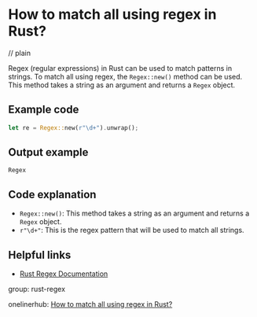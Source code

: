 # How to match all using regex in Rust?
// plain

Regex (regular expressions) in Rust can be used to match patterns in strings. To match all using regex, the `Regex::new()` method can be used. This method takes a string as an argument and returns a `Regex` object.

## Example code

```rust
let re = Regex::new(r"\d+").unwrap();
```

## Output example

```
Regex
```

## Code explanation

- `Regex::new()`: This method takes a string as an argument and returns a `Regex` object.
- `r"\d+"`: This is the regex pattern that will be used to match all strings.

## Helpful links
- [Rust Regex Documentation](https://doc.rust-lang.org/regex/regex/index.html)

group: rust-regex

onelinerhub: [How to match all using regex in Rust?](https://onelinerhub.com/rust/how-to-match-all-using-regex-in-rust)